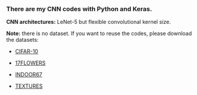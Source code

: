 ### There are my CNN codes with Python and Keras.

**CNN architectures:**  LeNet-5 but flexible convolutional kernel size.

**Note:** there is no dataset. If you want to reuse the codes, please download the datasets:

- [CIFAR-10](https://www.cs.toronto.edu/~kriz/cifar-10-python.tar.gz)
- [17FLOWERS](http://www.robots.ox.ac.uk/~vgg/data/flowers/17/17flowers.tgz)

- [INDOOR67](http://groups.csail.mit.edu/vision/LabelMe/NewImages/indoorCVPR_09.tar)

- [TEXTURES](https://www.robots.ox.ac.uk/~vgg/data/dtd/download/dtd-r1.0.1.tar.gz)

